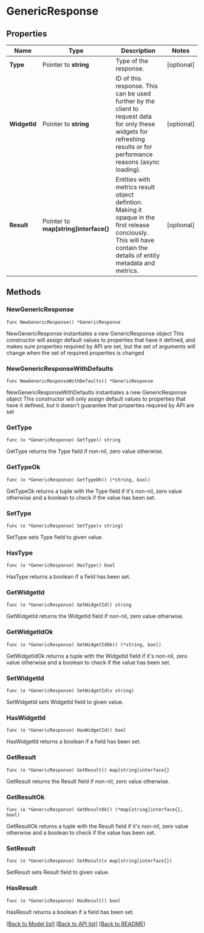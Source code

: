 # GenericResponse

## Properties

Name | Type | Description | Notes
------------ | ------------- | ------------- | -------------
**Type** | Pointer to **string** | Type of the response. | [optional] 
**WidgetId** | Pointer to **string** | ID of this response. This can be used further by the client to request data for only these widgets for refreshing results or for performance reasons (async loading).  | [optional] 
**Result** | Pointer to **map[string]interface{}** | Entities with metrics result object defintion. Making it opaque in the first release conciously. This will have contain the details of entity metadata and metrics.  | [optional] 

## Methods

### NewGenericResponse

`func NewGenericResponse() *GenericResponse`

NewGenericResponse instantiates a new GenericResponse object
This constructor will assign default values to properties that have it defined,
and makes sure properties required by API are set, but the set of arguments
will change when the set of required properties is changed

### NewGenericResponseWithDefaults

`func NewGenericResponseWithDefaults() *GenericResponse`

NewGenericResponseWithDefaults instantiates a new GenericResponse object
This constructor will only assign default values to properties that have it defined,
but it doesn't guarantee that properties required by API are set

### GetType

`func (o *GenericResponse) GetType() string`

GetType returns the Type field if non-nil, zero value otherwise.

### GetTypeOk

`func (o *GenericResponse) GetTypeOk() (*string, bool)`

GetTypeOk returns a tuple with the Type field if it's non-nil, zero value otherwise
and a boolean to check if the value has been set.

### SetType

`func (o *GenericResponse) SetType(v string)`

SetType sets Type field to given value.

### HasType

`func (o *GenericResponse) HasType() bool`

HasType returns a boolean if a field has been set.

### GetWidgetId

`func (o *GenericResponse) GetWidgetId() string`

GetWidgetId returns the WidgetId field if non-nil, zero value otherwise.

### GetWidgetIdOk

`func (o *GenericResponse) GetWidgetIdOk() (*string, bool)`

GetWidgetIdOk returns a tuple with the WidgetId field if it's non-nil, zero value otherwise
and a boolean to check if the value has been set.

### SetWidgetId

`func (o *GenericResponse) SetWidgetId(v string)`

SetWidgetId sets WidgetId field to given value.

### HasWidgetId

`func (o *GenericResponse) HasWidgetId() bool`

HasWidgetId returns a boolean if a field has been set.

### GetResult

`func (o *GenericResponse) GetResult() map[string]interface{}`

GetResult returns the Result field if non-nil, zero value otherwise.

### GetResultOk

`func (o *GenericResponse) GetResultOk() (*map[string]interface{}, bool)`

GetResultOk returns a tuple with the Result field if it's non-nil, zero value otherwise
and a boolean to check if the value has been set.

### SetResult

`func (o *GenericResponse) SetResult(v map[string]interface{})`

SetResult sets Result field to given value.

### HasResult

`func (o *GenericResponse) HasResult() bool`

HasResult returns a boolean if a field has been set.


[[Back to Model list]](../README.md#documentation-for-models) [[Back to API list]](../README.md#documentation-for-api-endpoints) [[Back to README]](../README.md)


